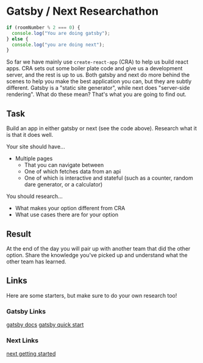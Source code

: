 # Gatsby / Next Researchathon

```js
if (roomNumber % 2 === 0) {
  console.log("You are doing gatsby");
} else {
  console.log("you are doing next");
}
```

So far we have mainly use `create-react-app` (CRA) to help us build react apps. CRA sets out some boiler plate code and give us a development server, and the rest is up to us. Both gatsby and next do more behind the scenes to help you make the best application you can, but they are subtly different. Gatsby is a "static site generator", while next does "server-side rendering". What do these mean? That's what you are going to find out.

## Task

Build an app in either gatsby or next (see the code above).
Research what it is that it does well.

Your site should have...

- Multiple pages
  - That you can navigate between
  - One of which fetches data from an api
  - One of which is interactive and stateful (such as a counter, random dare generator, or a calculator)

You should research...

- What makes your option different from CRA
- What use cases there are for your option

## Result

At the end of the day you will pair up with another team that did the other option. Share the knowledge you've picked up and understand what the other team has learned.

## Links

Here are some starters, but make sure to do your own research too!

### Gatsby Links

[gatsby docs](https://www.gatsbyjs.com/docs/)
[gatsby quick start](https://www.gatsbyjs.com/docs/quick-start/)

### Next Links

[next getting started](https://nextjs.org/docs)
